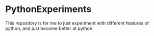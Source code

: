 # PythonExperiments 
This repository is for me to just experiment with different features of python, and just become better at python.